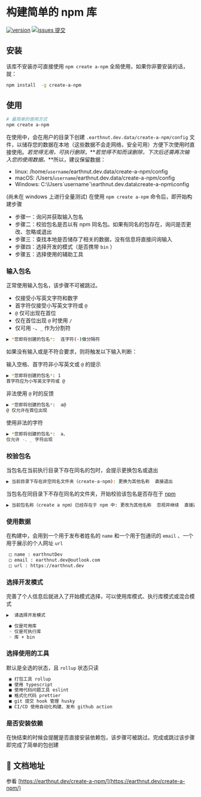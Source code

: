 # 构建简单的 npm 库

[![version](<https://img.shields.io/npm/v/create-a-npm.svg?logo=npm&logoColor=rgb(0,0,0)&label=版本号&labelColor=rgb(73,73,228)&color=rgb(0,0,0)>)](https://www.npmjs.com/package/create-a-npm) [![issues 提交](<https://img.shields.io/badge/issues-提交-rgb(255,0,63)?logo=github>)](https://github.com/earthnutDev/create-a-npm/issues)

## 安装

该库不安装亦可直接使用 `npm create a-npm` 全局使用，如果你非要安装的话，就：

```sh
npm install  -g create-a-npm
```

## 使用

```sh
# 最简单的使用方式
npm create a-npm
```

在使用中，会在用户的目录下创建 `.earthnut.dev.data/create-a-npm/config` 文件，以储存您的数据在本地（这些数据不会走网络，安全可用）方便下次使用时直接使用。_若觉得无用，可执行删除_，**_若觉得不知而误删除，下次后还需再次输入您的使用数据。_**所以，建议保留数据：

- linux: /home/`username`/earthnut.dev.data/create-a-npm/config
- macOS: /Users/`username`/earthnut.dev.data/create-a-npm/config
- Windows: C:\Users\`username`\earthnut.dev.data\create-a-npm\config

(尚未在 windows 上进行全量测试)
在使用 `npm create a-npm` 命令后，即开始构建步骤

- 步骤一：询问并获取输入包名
- 步骤二：校验包名是否以有 npm 同名包。如果有同名的包存在，询问是否更改、忽略或退出
- 步骤三：查找本地是否储存了相关的数据，没有信息将直接问询输入
- 步骤四：选择开发的模式（是否携带 `bin` ）
- 步骤五：选择使用的辅助工具

### 输入包名

正常使用输入包名，该步骤不可被跳过。

- 仅接受小写英文字符和数字
- 首字符仅接受小写英文字符或 `@`
- `@` 仅可出现在首位
- 仅在首位出现 `@` 时使用 `/`
- 仅可用 `-`、`_` 作为分割符

```bash
▶︎ *您即将创建的包名*:  连字符(-)做分隔符
```

如果没有输入或是不符合要求，则将触发以下输入判断：

输入空格、首字符非小写英文或 `@` 的提示

```bash
▶︎ *您即将创建的包名*: 1
首字符应为小写英文字符或 @
```

非法使用 `@` 时的反馈

```bash
▶︎ *您即将创建的包名*:  a@
@ 仅允许在首位出现
```

使用非法的字符

```bash
▶︎ *您即将创建的包名*:  a、
仅允许 -、_ 字符出现
```

### 校验包名

当包名在当前执行目录下存在同名的包时，会提示更换包名或退出

```bash
▶︎ 当前目录下存在非空同名文件夹（create-a-npm): 更换为其他名称  直接退出
```

当包名在同目录下不存在同名的文件夹，开始校验该包名是否存在于 [npm](https://registry.npmjs.org/)

```bash
▶︎ 当前包名称（create a npm）已经存在于 npm 中: 更改为其他名称  忽视并继续  直接退出
```

### 使用数据

在构建中，会用到一个用于发布者姓名的 `name` 和一个用于包通讯的 `email` 、一个用于展示的个人网址 `url`

```bash
 □ name : earthnutDev
 □ email : earthnut.dev@outlook.com
 □ url : https://earthnut.dev
```

### 选择开发模式

完善了个人信息后就进入了开始模式选择，可以使用库模式、执行库模式或混合模式

```bash
▶︎  请选择开发模式

 ● 仅是可用库
 ◦ 仅是可执行库
 ◦ 库 + bin
```

### 选择使用的工具

默认是全选的状态，且 `rollup` 状态只读

```bash
 ▣ 打包工具 rollup
 ■ 使用 typescript
 ■ 使用代码问题工具 eslint
 ■ 格式化代码 prettier
 ■ git 提交 hook 管理 husky
 ■ CI/CD 使用自动化构建、发布 github action
```

### 是否安装依赖

在快结束的时候会提醒是否直接安装依赖包，该步骤可被跳过。完成或跳过该步骤即完成了简单的包创建

## 📄 文档地址

参看 [https://earthnut.dev/create-a-npm/](https://earthnut.dev/create-a-npm/)

